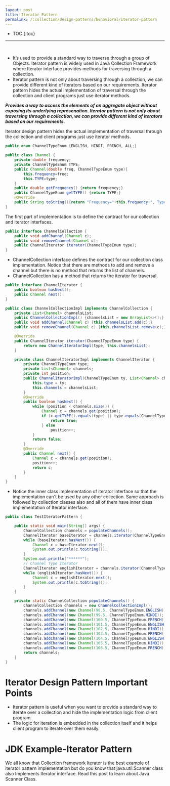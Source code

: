 ```yaml
---
layout: post
title: Iterator Pattern
permalink: /:collection/design-patterns/behavioral/iterator-pattern
---
```


- TOC
{:toc}

<hr><br>

-	It’s used to provide a standard way to traverse through a group of Objects. Iterator pattern is widely used in Java Collection Framework where Iterator interface provides methods for traversing through a collection.
-	Iterator pattern is not only about traversing through a collection, we can provide different kind of iterators based on our requirements. Iterator pattern hides the actual implementation of traversal through the collection and client programs just use iterator methods.

***Provides a way to access the elements of an aggregate object without exposing its underlying represenation. Iterator pattern is not only about traversing through a collection, we can provide different kind of iterators based on our requirements.***

Iterator design pattern hides the actual implementation of traversal through the collection and client programs just use iterator methods.

```java
public enum ChannelTypeEnum {ENGLISH, HINDI, FRENCH, ALL;}
```
```java
public class Channel {
	private double frequency;
	private ChannelTypeEnum TYPE;	
	public Channel(double freq, ChannelTypeEnum type){
		this.frequency=freq;
		this.TYPE=type;
	}
	public double getFrequency() {return frequency;}
	public ChannelTypeEnum getTYPE() {return TYPE;}
	@Override
	public String toString(){return "Frequency="+this.frequency+", Type="+this.TYPE;}	
}
```
The first part of implementation is to define the contract for our collection and iterator interfaces.
```java
public interface ChannelCollection {
	public void addChannel(Channel c);
	public void removeChannel(Channel c);
	public ChannelIterator iterator(ChannelTypeEnum type);
}
```
-	ChannelCollection interface defines the contract for our collection class implementation. Notice that there are methods to add and remove a channel but there is no method that returns the list of channels.
-	ChannelCollection has a method that returns the iterator for traversal.

```java
public interface ChannelIterator {
	public boolean hasNext();	
	public Channel next();
}
```
```java
public class ChannelCollectionImpl implements ChannelCollection {
	private List<Channel> channelsList;
	public ChannelCollectionImpl() {channelsList = new ArrayList<>();}
	public void addChannel(Channel c) {this.channelsList.add(c);}
	public void removeChannel(Channel c) {this.channelsList.remove(c);}

	@Override
	public ChannelIterator iterator(ChannelTypeEnum type) {
		return new ChannelIteratorImpl(type, this.channelsList);
	}

	private class ChannelIteratorImpl implements ChannelIterator {
		private ChannelTypeEnum type;
		private List<Channel> channels;
		private int position;
		public ChannelIteratorImpl(ChannelTypeEnum ty, List<Channel> channelsList) {
			this.type = ty;
			this.channels = channelsList;
		}
		@Override
		public boolean hasNext() {
			while (position < channels.size()) {
				Channel c = channels.get(position);
				if (c.getTYPE().equals(type) || type.equals(ChannelTypeEnum.ALL)) {
					return true;
				} else
					position++;
			}
			return false;
		}
		@Override
		public Channel next() {
			Channel c = channels.get(position);
			position++;
			return c;
		}
	}
}
```
- Notice the inner class implementation of iterator interface so that the implementation can't be used by any other collection. Same approach is followed by collection classes also and all of them have inner class implementation of Iterator interface.

```java
public class TestIteratorPattern {

	public static void main(String[] args) {
		ChannelCollection channels = populateChannels();
		ChannelIterator baseIterator = channels.iterator(ChannelTypeEnum.ALL);
		while (baseIterator.hasNext()) {
			Channel c = baseIterator.next();
			System.out.println(c.toString());
		}
		System.out.println("******");
		// Channel Type Iterator
		ChannelIterator englishIterator = channels.iterator(ChannelTypeEnum.ENGLISH);
		while (englishIterator.hasNext()) {
			Channel c = englishIterator.next();
			System.out.println(c.toString());
		}
	}

	private static ChannelCollection populateChannels() {
		ChannelCollection channels = new ChannelCollectionImpl();
		channels.addChannel(new Channel(98.5, ChannelTypeEnum.ENGLISH));
		channels.addChannel(new Channel(99.5, ChannelTypeEnum.HINDI));
		channels.addChannel(new Channel(100.5, ChannelTypeEnum.FRENCH));
		channels.addChannel(new Channel(101.5, ChannelTypeEnum.ENGLISH));
		channels.addChannel(new Channel(102.5, ChannelTypeEnum.HINDI));
		channels.addChannel(new Channel(103.5, ChannelTypeEnum.FRENCH));
		channels.addChannel(new Channel(104.5, ChannelTypeEnum.ENGLISH));
		channels.addChannel(new Channel(105.5, ChannelTypeEnum.HINDI));
		channels.addChannel(new Channel(106.5, ChannelTypeEnum.FRENCH));
		return channels;
	}
}
```

# Iterator Design Pattern Important Points
-	Iterator pattern is useful when you want to provide a standard way to iterate over a collection and hide the implementation logic from client program.
-	The logic for iteration is embedded in the collection itself and it helps client program to iterate over them easily.

# JDK Example-Iterator Pattern 
We all know that Collection framework Iterator is the best example of iterator pattern implementation but do you know that java.util.Scanner class also Implements Iterator interface. Read this post to learn about Java Scanner Class.

